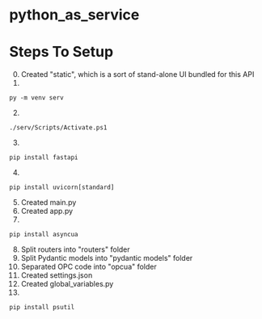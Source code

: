 # python_as_service

# Steps To Setup
0. Created "static", which is a sort of stand-alone UI bundled for this API
1. 
```
py -m venv serv
```
2. 
```
./serv/Scripts/Activate.ps1
```
3. 
```
pip install fastapi
```
4. 
```
pip install uvicorn[standard]
```
5. Created main.py
6. Created app.py
7. 
```
pip install asyncua
```
8. Split routers into "routers" folder
9. Split Pydantic models into "pydantic models" folder
10. Separated OPC code into "opcua" folder
11. Created settings.json
12. Created global_variables.py
13. 
```
pip install psutil
```
